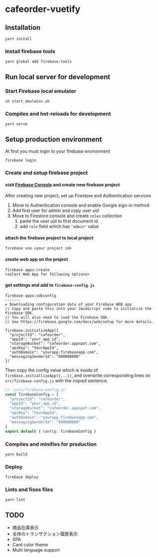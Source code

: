 # cafeorder-vuetify

## Installation

```shell
yarn install
```

### Install firebase tools

```shell
yarn global add firebase-tools
```

## Run local server for development

### Start Firebase local emulator

```shell
sh start_emulator.sh
```

### Compiles and hot-reloads for development

```shell
yarn serve
```

## Setup production environment

At first you must login to your firebase environment

```shell
firebase login
```

### Create and setup firebase project

#### visit [Firebase Console](https://console.firebase.google.com/?hl=ja) and create new firebase project

After creating new project, set up Firestore and Authentication services

1. Move to Authentication console and enable Google sign-in method
1. Add first user for admin and copy user uid
1. Move to Firestore console and create `roles` collection
    1. paste the user uid to first document id
    1. add `role` field which has `"admin"` value

#### attach the firebase project to local project

```shell
firebase use <your project id>
```

#### create web app on the project

```shell
firebase apps:create
<select Web App for following options>
```

#### get settings and add to `firebase-config.js`

```shell
firebase apps:sdkconfig
-------
✔ Downloading configuration data of your Firebase WEB app
// Copy and paste this into your JavaScript code to initialize the Firebase SDK.
// You will also need to load the Firebase SDK.
// See https://firebase.google.com/docs/web/setup for more details.

firebase.initializeApp({
  "projectId": "cafeorder",
  "appId": "your_app_id",
  "storageBucket": "cafeorder.appspot.com",
  "apiKey": "YourAppId",
  "authDomain": "yourapp.firebaseapp.com",
  "messagingSenderId": "000000000"
})
```

Then copy the config value which is inside of `firebase.initiallizeApp({...})`,
and overwrite corresponding lines on `src/firebase-config.js` with the copied sentence.

```js
// '/src/firebase-config.js'
const firebaseConfig = {
  "projectId": "cafeorder",
  "appId": "your_app_id",
  "storageBucket": "cafeorder.appspot.com",
  "apiKey": "YourAppId",
  "authDomain": "yourapp.firebaseapp.com",
  "messagingSenderId": "000000000"
}
export default { config: firebaseConfig }
```

### Compiles and minifies for production

```shell
yarn build
```

### Deploy

```shell
firebase deploy
```

### Lints and fixes files

```shell
yarn lint
```

## TODO

- 商品在庫表示
- 全体のトランザクション履歴表示
- SPA
- Card color theme
- Multi language support

